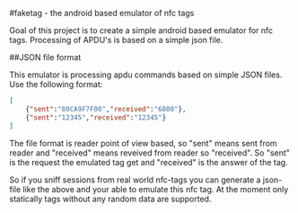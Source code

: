 #faketag - the android based emulator of nfc tags 

Goal of this project is to create a simple android based emulator for nfc tags.
Processing of APDU's is based on a simple json file.

##JSON file format

This emulator is processing apdu commands based on simple JSON files. Use the following format:

```json
[
	{"sent":"80CA9F7F00","received":"6800"},
  	{"sent":"12345","received":"12345"}
]
```

The file format is reader point of view based, so "sent" means sent from reader and "received" means reveived from 
reader so "received". So "sent" is the request the emulated tag get and "received" is the answer of the tag.

So if you sniff sessions from real world nfc-tags you can generate a json-file like the above and
your able to emulate this nfc tag. At the moment only statically tags without any random data are 
supported.
